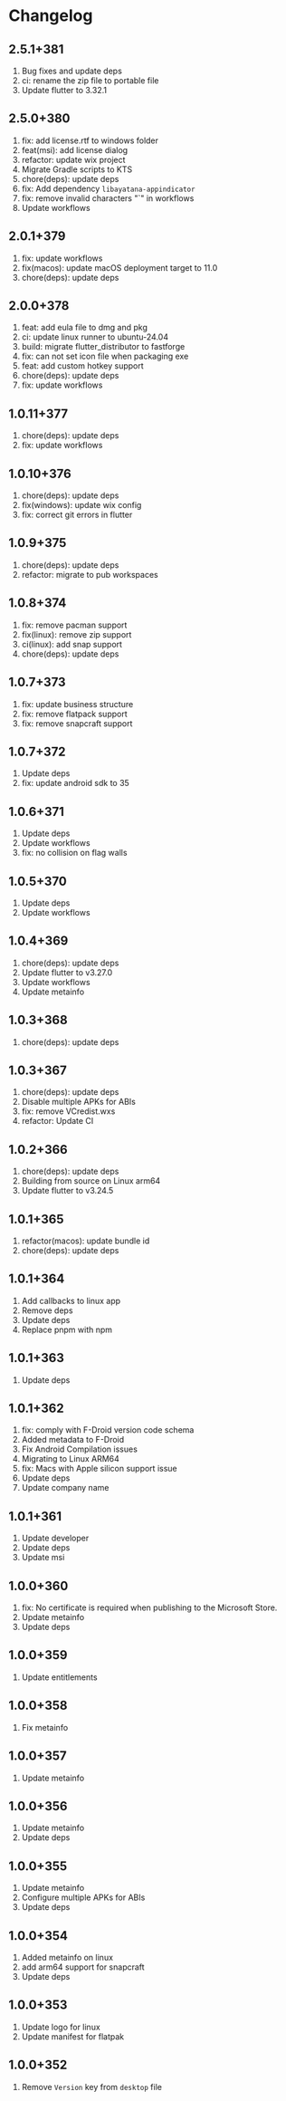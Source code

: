 # Changelog

## 2.5.1+381

1. Bug fixes and update deps
2. ci: rename the zip file to portable file
3. Update flutter to 3.32.1

## 2.5.0+380

1. fix: add license.rtf to windows folder
2. feat(msi): add license dialog
3. refactor: update wix project
4. Migrate Gradle scripts to KTS
5. chore(deps): update deps
6. fix: Add dependency `libayatana-appindicator`
7. fix: remove invalid characters "`" in workflows
8. Update workflows

## 2.0.1+379

1. fix: update workflows
2. fix(macos): update macOS deployment target to 11.0
3. chore(deps): update deps

## 2.0.0+378

1. feat: add eula file to dmg and pkg
2. ci: update linux runner to ubuntu-24.04
3. build: migrate flutter_distributor to fastforge
4. fix: can not set icon file when packaging exe
5. feat: add custom hotkey support
6. chore(deps): update deps
7. fix: update workflows

## 1.0.11+377

1. chore(deps): update deps
2. fix: update workflows

## 1.0.10+376

1. chore(deps): update deps
2. fix(windows): update wix config
3. fix: correct git errors in flutter

## 1.0.9+375

1. chore(deps): update deps
2. refactor: migrate to pub workspaces

## 1.0.8+374

1. fix: remove pacman support
2. fix(linux): remove zip support
3. ci(linux): add snap support
4. chore(deps): update deps

## 1.0.7+373

1. fix: update business structure
2. fix: remove flatpack support
3. fix: remove snapcraft support

## 1.0.7+372

1. Update deps
2. fix: update android sdk to 35

## 1.0.6+371

1. Update deps
2. Update workflows
3. fix: no collision on flag walls

## 1.0.5+370

1. Update deps
2. Update workflows

## 1.0.4+369

1. chore(deps): update deps
2. Update flutter to v3.27.0
3. Update workflows
4. Update metainfo

## 1.0.3+368

1. chore(deps): update deps

## 1.0.3+367

1. chore(deps): update deps
2. Disable multiple APKs for ABIs
3. fix: remove VCredist.wxs
4. refactor: Update CI

## 1.0.2+366

1. chore(deps): update deps
2. Building from source on Linux arm64
3. Update flutter to v3.24.5

## 1.0.1+365

1. refactor(macos): update bundle id
2. chore(deps): update deps

## 1.0.1+364

1. Add callbacks to linux app
2. Remove deps
3. Update deps
4. Replace pnpm with npm

## 1.0.1+363

1. Update deps

## 1.0.1+362

1. fix: comply with F-Droid version code schema
2. Added metadata to F-Droid
3. Fix Android Compilation issues
4. Migrating to Linux ARM64
5. fix: Macs with Apple silicon support issue
6. Update deps
7. Update company name

## 1.0.1+361

1. Update developer
2. Update deps
3. Update msi

## 1.0.0+360

1. fix: No certificate is required when publishing to the Microsoft Store.
2. Update metainfo
3. Update deps

## 1.0.0+359

1. Update entitlements

## 1.0.0+358

1. Fix metainfo

## 1.0.0+357

1. Update metainfo

## 1.0.0+356

1. Update metainfo
2. Update deps

## 1.0.0+355

1. Update metainfo
2. Configure multiple APKs for ABIs
3. Update deps

## 1.0.0+354

1. Added metainfo on linux
2. add arm64 support for snapcraft
3. Update deps

## 1.0.0+353

1. Update logo for linux
2. Update manifest for flatpak

## 1.0.0+352

1. Remove `Version` key from `desktop` file
